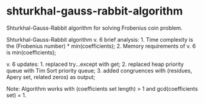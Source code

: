 # shturkhal-gauss-rabbit-algorithm
Shturkhal-Gauss-Rabbit algorithm for solving Frobenius coin problem.

Shturkhal-Gauss-Rabbit algorithm v. 6 brief analysis:
    1. Time complexity is the (Frobenius number) * min(coefficients);
    2. Memory requirements of v. 6 is min(coefficients);

v. 6 updates:
    1. replaced try...except with get;
    2. replaced heap priority queue with Tim Sort priority queue;
    3. added congruences with (residues, Apery set, related zeros) as output;

Note:
    Algorithm works with (coefficients set length) > 1 and gcd(coefficients set) = 1.
